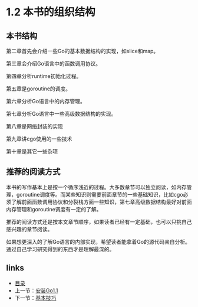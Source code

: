 # 1.2 本书的组织结构

## 本书结构

 第二章首先会介绍一些Go的基本数据结构的实现，如slice和map。

 第三章会介绍Go语言中的函数调用协议。

 第四章分析runtime初始化过程。

 第五章是goroutine的调度。

 第六章分析Go语言中的内存管理。

 第七章分析Go语言中一些高级数据结构的实现。
 
 第八章是网络封装的实现
 
 第九章讲cgo使用的一些技术
 
 第十章是其它一些杂项

## 推荐的阅读方式

 本书的写作基本上是按一个循序浅近的过程。大多数章节可以独立阅读，如内存管理，goroutine调度等。而某些知识则需要前面章节的一些基础知识，比如cgo必须了解前面函数调用协议和分裂栈方面一些知识，第七章高级数据结构最好对前面内存管理和goroutine调度有一定的了解。
 
 推荐的阅读方式还是按本文章节顺序，如果读者已经有一定基础，也可以只挑自己感兴趣的章节阅读。
 
 如果想更深入的了解Go语言的内部实现，希望读者能拿着Go的源代码亲自分析。通过自己学习研究得到的东西才是理解最深的。

## links
 * [目录](<preface.md>)
 * 上一节：[安装Go1.1](<01.1.md>)
 * 下一节：[基本技巧](<01.3.md>)
